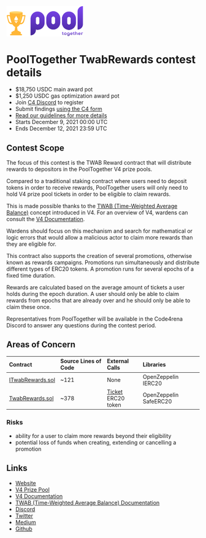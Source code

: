 <p align="left">
  <img src="images/pooltogether-logo--purple-gradient.png" alt="PoolTogether Brand" style="max-width:100%;" width="200px">
</p>

# PoolTogether TwabRewards contest details
- $18,750 USDC main award pot
- $1,250 USDC gas optimization award pot
- Join [C4 Discord](https://discord.gg/code4rena) to register
- Submit findings [using the C4 form](https://code4rena.com/contests/2021-12-pooltogether-twabrewards-contest/submit)
- [Read our guidelines for more details](https://docs.code4rena.com/roles/wardens)
- Starts December 9, 2021 00:00 UTC
- Ends December 12, 2021 23:59 UTC

## Contest Scope

The focus of this contest is the TWAB Reward contract that will distribute rewards to depositors in the PoolTogether V4 prize pools.

Compared to a traditional staking contract where users need to deposit tokens in order to receive rewards, PoolTogether users will only need to hold V4 prize pool tickets in order to be eligible to claim rewards.

This is made possible thanks to the [TWAB (Time-Weighted Average Balance)](https://v4.docs.pooltogether.com/protocol/concepts/time-weight-average-balance) concept introduced in V4. For an overview of V4, wardens can consult the [V4 Documentation](https://v4.docs.pooltogether.com/).

Wardens should focus on this mechanism and search for mathematical or logic errors that would allow a malicious actor to claim more rewards than they are eligible for.

This contract also supports the creation of several promotions, otherwise known as rewards campaigns. Promotions run simultaneously and distribute different types of ERC20 tokens. A promotion runs for several epochs of a fixed time duration.

Rewards are calculated based on the average amount of tickets a user holds during the epoch duration. A user should only be able to claim rewards from epochs that are already over and he should only be able to claim these once.

Representatives from PoolTogether will be available in the Code4rena Discord to answer any questions during the contest period.

## Areas of Concern

| Contract | Source Lines of Code | External Calls | Libraries |
|:------   |:------        |:------         |:------    |
| [ITwabRewards.sol](https://github.com/pooltogether/v4-periphery/blob/ceadb25844f95f19f33cb856222e461ed8edf005/contracts/interfaces/ITwabRewards.sol) | ~121 | None | OpenZeppelin IERC20 |
| [TwabRewards.sol](https://github.com/pooltogether/v4-periphery/blob/b520faea26bcf60371012f6cb246aa149abd3c7d/contracts/TwabRewards.sol) | ~378 |  [Ticket](https://github.com/pooltogether/v4-core/blob/b63fb05391ee1c2b141c0340130cd347080808e1/contracts/Ticket.sol) <br/> ERC20 token | OpenZeppelin SafeERC20 |

### Risks
- ability for a user to claim more rewards beyond their eligibility
- potential loss of funds when creating, extending or cancelling a promotion

## Links

- [Website](https://pooltogether.com)
- [V4 Prize Pool](https://v4.pooltogether.com/)
- [V4 Documentation](https://v4.docs.pooltogether.com/)
- [TWAB (Time-Weighted Average Balance) Documentation](https://v4.docs.pooltogether.com/protocol/concepts/time-weight-average-balance)
- [Discord](https://pooltogether.com/discord/)
- [Twitter](https://twitter.com/PoolTogether_)
- [Medium](https://medium.com/pooltogether)
- [Github](https://github.com/pooltogether)
